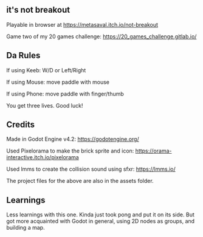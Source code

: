 **it's not breakout**
-
Playable in browser at https://metasaval.itch.io/not-breakout

Game two of my 20 games challenge:
https://20_games_challenge.gitlab.io/

Da Rules
-
If using Keeb: W/D or Left/Right

If using Mouse: move paddle with mouse

If using Phone: move paddle with finger/thumb

You get three lives. Good luck!


Credits
-
Made in Godot Engine v4.2: https://godotengine.org/

Used Pixelorama to make the brick sprite and icon: https://orama-interactive.itch.io/pixelorama

Used lmms to create the collision sound using sfxr:  https://lmms.io/

The project files for the above are also in the assets folder.

Learnings
-
Less learnings with this one. Kinda just took pong and put it on its side. But got more acquainted  with Godot in general, using 2D nodes as groups, and building a map.

